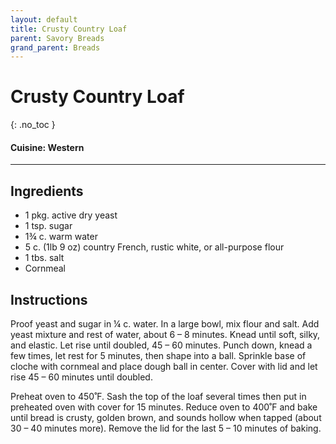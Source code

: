 ```yaml
---
layout: default
title: Crusty Country Loaf
parent: Savory Breads
grand_parent: Breads
---
```


# Crusty Country Loaf
{: .no_toc }

#### Cuisine: Western
---

## Ingredients
<ul>
	<li>1 pkg. active dry yeast</li>
	<li>1 tsp. sugar</li>
	<li>1¾ c. warm water</li>
	<li>5 c. (1lb 9 oz) country French, rustic white, or all-purpose flour</li>
	<li>1 tbs. salt</li>
	<li>Cornmeal</li>
</ul>

## Instructions
Proof yeast and sugar in ¼ c. water. In a large bowl, mix flour and salt. Add yeast mixture and rest of water, about 6 – 8 minutes. Knead until soft, silky, and elastic. Let rise until doubled, 45 – 60 minutes. Punch down, knead a few times, let rest for 5 minutes, then shape into a ball. Sprinkle base of cloche with cornmeal and place dough ball in center. Cover with lid and let rise 45 – 60 minutes until doubled.

Preheat oven to 450˚F. Sash the top of the loaf several times then put in preheated oven with cover for 15 minutes. Reduce oven to 400˚F and bake until bread is crusty, golden brown, and sounds hollow when tapped (about 30 – 40 minutes more). Remove the lid for the last 5 – 10 minutes of baking.